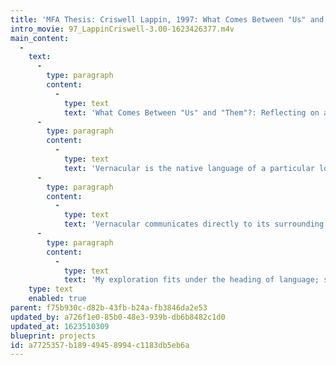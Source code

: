 ```yaml
---
title: 'MFA Thesis: Criswell Lappin, 1997: What Comes Between "Us" and "Them"?'
intro_movie: 97_LappinCriswell-3.00-1623426377.m4v
main_content:
  -
    text:
      -
        type: paragraph
        content:
          -
            type: text
            text: 'What Comes Between "Us" and "Them"?: Reflecting on a Design Language.'
      -
        type: paragraph
        content:
          -
            type: text
            text: 'Vernacular is the native language of a particular locale. Too often, negative connotations of the word pervade our thoughts. This is especially evident within design, where designers often devalue these objects because they are produced outside the profession, indicating a degree of separation between “us” and “them”. This characterization leads to defining the quality of an item as high or low. Objects are viewed by style rather than content. '
      -
        type: paragraph
        content:
          -
            type: text
            text: 'Vernacular communicates directly to its surrounding community. It is a solution which brings an immediate need. In spite of any criticism, the form serves its purpose as a language — a language from within a community. Since not all designers come from within such a community, they must carefully consider context, intention and audience.'
      -
        type: paragraph
        content:
          -
            type: text
            text: 'My exploration fits under the heading of language; specifically, the language of graphic design. Within this document I question the connotations and relevance of certain words, explore our means of communication, and look at the relationship between designer and audience.'
    type: text
    enabled: true
parent: f75b930c-d82b-43fb-b24a-fb3846da2e53
updated_by: a726f1e0-85b0-48e3-939b-db6b8482c1d0
updated_at: 1623510309
blueprint: projects
id: a7725357-b189-4945-8994-c1183db5eb6a
---
```


